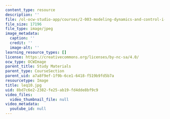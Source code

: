 ```yaml
---
content_type: resource
description: ''
file: /ol-ocw-studio-app/courses/2-003-modeling-dynamics-and-control-i-spring-2005/8bd7c6e22382fe25ab19fd4dde8bf9c9_leq10.jpg
file_size: 17196
file_type: image/jpeg
image_metadata:
  caption: ''
  credit: ''
  image-alt: ''
learning_resource_types: []
license: https://creativecommons.org/licenses/by-nc-sa/4.0/
ocw_type: OCWImage
parent_title: Study Materials
parent_type: CourseSection
parent_uid: a7a8f9ef-1f9b-6ce1-6418-f519b9fd5b7a
resourcetype: Image
title: leq10.jpg
uid: 8bd7c6e2-2382-fe25-ab19-fd4dde8bf9c9
video_files:
  video_thumbnail_file: null
video_metadata:
  youtube_id: null
---
```

